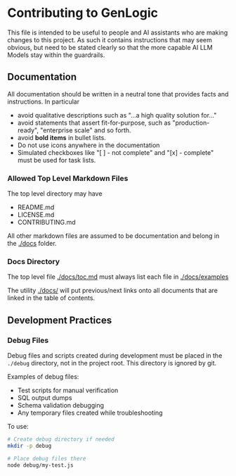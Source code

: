 # Contributing to GenLogic

This file is intended to be useful to people and AI assistants
who are making changes to this project.  As such it contains instructions
that may seem obvious, but need to be stated clearly so that the
more capable AI LLM Models stay within the guardrails.


## Documentation

All documentation should be written in a neutral tone that
provides facts and instructions.  In particular
- avoid qualitative descriptions such as "...a high quality
  solution for..."
- avoid statements that assert fit-for-purpose, such as
  "production-ready", "enterprise scale" and so forth.
- avoid **bold items** in bullet lists.
- Do not use icons anywhere in the documentation
- Simulated checkboxes like "[ ] - not complete" and
  "[x] - complete" must be used for task lists.

### Allowed Top Level Markdown Files

The top level directory may have 

- README.md 
- LICENSE.md
- CONTRIBUTING.md 

All other markdown files are assumed to be documentation
and belong in the [./docs](./docs/) folder.

### Docs Directory

The top level file [./docs/toc.md](./docs/toc.md) must always
list each file in [./docs/examples](./docs/examples/)

The utility [./docs/](./docs/add-navigation.mjs) will put
previous/next links onto all documents that are linked in
the table of contents.

## Development Practices

### Debug Files

Debug files and scripts created during development must be placed in the `./debug` directory, not in the project root. This directory is ignored by git.

Examples of debug files:
- Test scripts for manual verification
- SQL output dumps
- Schema validation debugging
- Any temporary files created while troubleshooting

To use:
```bash
# Create debug directory if needed
mkdir -p debug

# Place debug files there
node debug/my-test.js
```
